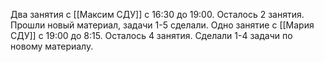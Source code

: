Два занятия с [[Максим СДУ]] с 16:30 до 19:00. Осталось 2 занятия. Прошли новый материал, задачи 1-5 сделали.
Одно занятие с [[Мария СДУ]] с 19:00 до 8:15. Осталось 4 занятия. Сделали 1-4 задачи по новому материалу.